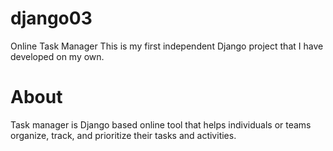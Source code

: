 # django03
Online Task Manager
This is my first independent Django project that I have developed on my own.

# About
Task manager is Django based online tool that helps individuals or teams organize, track, and prioritize their tasks and activities.

